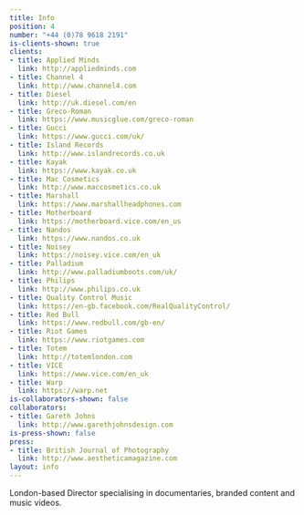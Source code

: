 ```yaml
---
title: Info
position: 4
number: "+44 (0)78 9618 2191"
is-clients-shown: true
clients:
- title: Applied Minds
  link: http://appliedminds.com
- title: Channel 4
  link: http://www.channel4.com
- title: Diesel
  link: http://uk.diesel.com/en
- title: Greco-Roman
  link: https://www.musicglue.com/greco-roman
- title: Gucci
  link: https://www.gucci.com/uk/
- title: Island Records
  link: http://www.islandrecords.co.uk
- title: Kayak
  link: https://www.kayak.co.uk
- title: Mac Cosmetics
  link: http://www.maccosmetics.co.uk
- title: Marshall
  link: https://www.marshallheadphones.com
- title: Motherboard
  link: https://motherboard.vice.com/en_us
- title: Nandos
  link: https://www.nandos.co.uk
- title: Noisey
  link: https://noisey.vice.com/en_uk
- title: Palladium
  link: http://www.palladiumboots.com/uk/
- title: Philips
  link: http://www.philips.co.uk
- title: Quality Control Music
  link: https://en-gb.facebook.com/RealQualityControl/
- title: Red Bull
  link: https://www.redbull.com/gb-en/
- title: Riot Games
  link: https://www.riotgames.com
- title: Totem
  link: http://totemlondon.com
- title: VICE
  link: https://www.vice.com/en_uk
- title: Warp
  link: https://warp.net
is-collaborators-shown: false
collaborators:
- title: Gareth Johns
  link: http://www.garethjohnsdesign.com
is-press-shown: false
press:
- title: British Journal of Photography
  link: http://www.aestheticamagazine.com
layout: info
---
```


London-based Director specialising in documentaries, branded content and music videos.